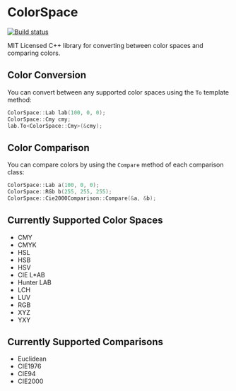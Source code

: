 # ColorSpace
[![Build status](https://ci.appveyor.com/api/projects/status/9imauslkfcma7yps?svg=true)](https://ci.appveyor.com/api/projects/status/9imauslkfcma7yps?svg=true)

MIT Licensed C++ library for converting between color spaces and comparing colors.

## Color Conversion
You can convert between any supported color spaces using the ```To``` template method:
```c++
ColorSpace::Lab lab(100, 0, 0);
ColorSpace::Cmy cmy;
lab.To<ColorSpace::Cmy>(&cmy);
```
## Color Comparison
You can compare colors by using the ```Compare``` method of each comparison class:
```c++
ColorSpace::Lab a(100, 0, 0);
ColorSpace::RGb b(255, 255, 255);
ColorSpace::Cie2000Comparison::Compare(&a, &b);
```

## Currently Supported Color Spaces
* CMY
* CMYK
* HSL
* HSB
* HSV
* CIE L*AB
* Hunter LAB
* LCH
* LUV
* RGB
* XYZ
* YXY

## Currently Supported Comparisons
* Euclidean
* CIE1976
* CIE94
* CIE2000
